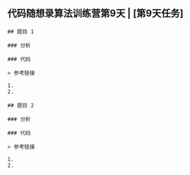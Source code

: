 ## 代码随想录算法训练营第9天 | [第9天任务]

	## 题目 1

	### 分析

	### 代码

	> 参考链接

	1.
	2.

	## 题目 2

	### 分析

	### 代码

	> 参考链接

	1.
	2.
	